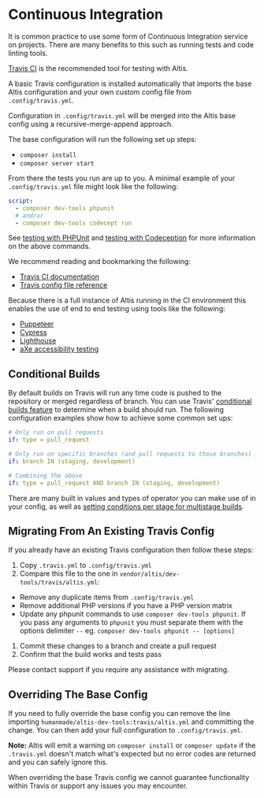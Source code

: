 # Continuous Integration

It is common practice to use some form of Continuous Integration service on projects. There are many benefits to this such as running tests and code linting tools.

[Travis CI](https://travis-ci.com) is the recommended tool for testing with Altis.

A basic Travis configuration is installed automatically that imports the base Altis configuration and your own custom config file from `.config/travis.yml`.

Configuration in `.config/travis.yml` will be merged into the Altis base config using a recursive-merge-append approach.

The base configuration will run the following set up steps:

- `composer install`
- `composer server start`

From there the tests you run are up to you. A minimal example of your `.config/travis.yml` file might look like the following:

```yml
script:
  - composer dev-tools phpunit
  # and/or
  - composer dev-tools codecept run
```

See [testing with PHPUnit](./testing-with-phpunit.md) and [testing with Codeception](./testing-with-codeception.md) for more information on the above commands.

We recommend reading and bookmarking the following:

- [Travis CI documentation](https://docs.travis-ci.com/)
- [Travis config file reference](https://config.travis-ci.com/)

Because there is a full instance of Altis running in the CI environment this enables the use of end to end testing using tools like the following:

- [Puppeteer](https://pptr.dev/)
- [Cypress](https://cypress.io)
- [Lighthouse](https://developers.google.com/web/tools/lighthouse)
- [aXe accessibility testing](https://www.deque.com/axe/)

## Conditional Builds

By default builds on Travis will run any time code is pushed to the repository or merged regardless of branch. You can use Travis' [conditional builds feature](https://docs.travis-ci.com/user/conditions-v1) to determine when a build should run. The following configuration examples show how to achieve some common set ups:

```yaml
# Only run on pull requests
if: type = pull_request

# Only run on specific branches (and pull requests to those branches)
if: branch IN (staging, development)

# Combining the above
if: type = pull_request AND branch IN (staging, development)
```

There are many built in values and types of operator you can make use of in your config, as well as [setting conditions per stage for multistage builds](https://docs.travis-ci.com/user/build-stages/).

## Migrating From An Existing Travis Config

If you already have an existing Travis configuration then follow these steps:

1. Copy `.travis.yml` to `.config/travis.yml`
1. Compare this file to the one in `vendor/altis/dev-tools/travis/altis.yml`:
  - Remove any duplicate items from `.config/travis.yml`
  - Remove additional PHP versions if you have a PHP version matrix
  - Update any phpunit commands to use `composer dev-tools phpunit`. If you pass any arguments to `phpunit` you must separate them with the options delimiter `--` eg. `composer dev-tools phpunit -- [options]`
1. Commit these changes to a branch and create a pull request
1. Confirm that the build works and tests pass

Please contact support if you require any assistance with migrating.

## Overriding The Base Config

If you need to fully override the base config you can remove the line importing `humanmade/altis-dev-tools:travis/altis.yml` and committing the change. You can then add your full configuration to `.config/travis.yml`.

**Note:** Altis will emit a warning on `composer install` or `composer update` if the `.travis.yml` doesn't match what's expected but no error codes are returned and you can safely ignore this.

When overriding the base Travis config we cannot guarantee functionality within Travis or support any issues you may encounter.
